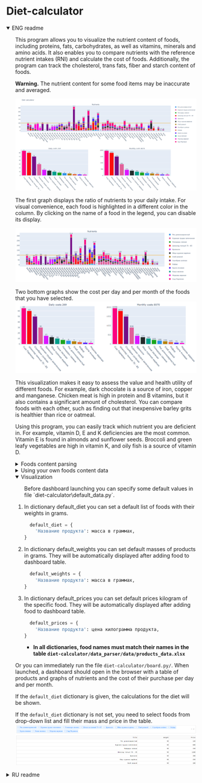 # Diet-calculator

<details open>
<summary>
ENG readme
</summary>

<ul>

This program allows you to visualize the nutrient content of foods, including proteins, fats, carbohydrates, as well as vitamins, minerals and amino acids. It also enables you to compare nutrients with the reference nutrient intakes (RNI) and calculate the cost of foods. Additionally, the program can track the cholesterol, trans fats, fiber and starch content of foods.

**Warning.** The nutrient content for some food items may be inaccurate and averaged.

![image](https://github.com/shi-i-chan/diet-calculator/blob/main/screens/full.png)

The first graph displays the ratio of nutrients to your daily intake. For visual convenience, each food is highlighted in a different color in the column. By clicking on the name of a food in the legend, you can disable its display.

![image](https://github.com/shi-i-chan/diet-calculator/blob/main/screens/chart_1.png)

Two bottom graphs show the cost per day and per month of the foods that you have selected.
![image](https://github.com/shi-i-chan/diet-calculator/blob/main/screens/chart_2.png)


This visualization makes it easy to assess the value and health utility of different foods. For example, dark chocolate is a source of iron, copper and manganese. Chicken meat is high in protein and B vitamins, but it also contains a significant amount of cholesterol. You can compare foods with each other, such as finding out that inexpensive barley grits is healthier than rice or oatmeal.

Using this program, you can easily track which nutrient you are deficient in. For example, vitamin D, E and K deficiencies are the most common. Vitamin E is found in almonds and sunflower seeds. Broccoli and green leafy vegetables are high in vitamin K, and oily fish is a source of vitamin D.

<details>
<summary>
Foods content parsing
</summary>
  
1. Remove files `norm_data.xlsx` and `products_data.xlsx` from folder `diet-calculator/data_parser/data/`.

2. Fill foods dictionary in file `diet-calculator/data_parser/parser_config.py`
  
<ul>

- Food id is taken from the site https://fitaudit.ru/food. For example, for an orange it would be `114159` https://fitaudit.ru/food/114159

```python
  products_dict = {
    'Food title': food id,
    'Апельсины': 114159,
    ...
}
```
</ul>
  
3. Fill daily intake dictionary in file `diet-calculator/data_parser/parser_config.py`
<ul>

- Thousands are written with a space.

- Possible units of measurement: г, мг, мкг, or just a number (for water, kcal and ash).

```python
  products_dict = {
    'Белки': '75 г',
    'Марганец': '2,3 мг',
    'Бета-каротин': '5 000 мкг',
    ...
}
```
</ul>

4. Run file `diet-calculator/data_parser/make_norm_df.py` to prepare daily intake data. 
  
5. Run file `diet-calculator/data_parser/parser.py` to parse and prepare foods content data.
<ul>

- Files `norm_data.xlsx` and `products_data.xlsx` will appear in the folder `diet-calculator/data_parser/data/`.

- File `norm_data.xlsx` contains the daily intake in grams.
  
- File `products_data.xlsx` contains  the mass of nutrients in grams per 100 grams of food.
</ul>
</details>

<details>
<summary>
Using your own foods content data
</summary>

1. Follow 1 - 3 Foods content parsing instructions.
  
2. Save `products_data.xlsx` file with foods content in the folder `diet-calculator/data_parser/data/`.
<ul>
  
- The table columns are the food names, the indices are the nutrients. 
  
- **The values are the nutrient mass in grams per 100 grams of food**
  
- Files `norm_data.xlsx` and `products_data.xlsx` must be in the folder `diet-calculator/data_parser/data/`.
</ul>
</details>

<details open>
<summary>
Visualization
</summary>

<ul>
Before dashboard launching you can specify some default values in file `diet-calculator\default_data.py`.
</ul>

1. In dictionary default_diet you can set a default list of foods with their weights in grams.
<ul>

```python
  default_diet = {
    'Название продукта': масса в граммах,
}
```
</ul>

2. In dictionary default_weights you can set default masses of products in grams. They will be automatically displayed after adding food to dashboard table.
<ul>

```python
  default_weights = {
    'Название продукта': масса в граммах,
}
```
</ul>

3. In dictionary default_prices you can set default prices kilogram of the specific food. They will be automatically displayed after adding food to dashboard table.
<ul>

```python
  default_prices = {
    'Название продукта': цена килограмма продукта,
}
```
- **In all dictionaries, food names must match their names in the table `diet-calculator/data_parser/data/products_data.xlsx`**
</ul>

Or you can immediately run the file `diet-calculator/board.py/`. When launched, a dashboard should open in the browser with a table of products and graphs of nutrients and the cost of their purchase per day and per month.

If the `default_diet` dictionary is given, the calculations for the diet will be shown.
  
If the `default_diet` dictionary is not set, you need to select foods from drop-down list and fill their mass and price in the table. 
![image](https://github.com/shi-i-chan/diet-calculator/blob/main/screens/table.png)

</details>

</ul>
</details>

<details>
<summary>
RU readme
</summary>

<ul>

Эта программа позволяет визуализировать химический состав продуктов, включая протеины, жиры, углеводы, а также витамины, минералы и аминокислоты. Также позволяет сравнить значения получаемых из определенной диеты нутриентов с их нормальными суточными значениями, а также вычислить затраты на покупку данных продуктов.

**Предупреждение.** Состав продуктов может быть неточным.

![image](https://github.com/shi-i-chan/diet-calculator/blob/main/screens/full.png)

Первый график показывается отношения нутриентов к суточной норме. Для удобства продукты выделены разными цветами. По нажатию на продукт в легенде можно отключить его отображение.

![image](https://github.com/shi-i-chan/diet-calculator/blob/main/screens/chart_1.png)

Два нижних графика показывают затраты в сутки и в месяц на покупку выбранных продуктов.
![image](https://github.com/shi-i-chan/diet-calculator/blob/main/screens/chart_2.png)


Эта визуализация позволяет легко оценить пользу разных продуктов. Например, черный шоколад является источником железа, меди и марганца. Куриной мясо содержит много протеина и витаминов B, но при этом и значительный объем холестерина. Можно сравнивать продукты друг с другом, например узнать что ячневая каша в разы полезнее риса или овсяной каши.

Также можно легко отследить, каких именно нутриентов не хватает при употреблении определенной диеты. Обычно недостает витаминов D, E и K. Витамин E содержится в миндале и семенах подсолнечника. Брокколи и зеленые листовые овощи содержат большое количество витамина K, а жирные сорта рыбы могут стать источником витамина D.

<details>
<summary>
Парсинг составов продуктов
</summary>
  
1. Удалить файлы `norm_data.xlsx` и `products_data.xlsx` из папки `diet-calculator/data_parser/data/`.

2. Заполнить словарь продуктов в файле `diet-calculator/data_parser/parser_config.py`
  
<ul>

- id продуктов и данные о составах берутся с сайта site https://fitaudit.ru/food. Например, для апельсинов id будет `114159` https://fitaudit.ru/food/114159

```python
  products_dict = {
    'Food title': food id,
    'Апельсины': 114159,
    ...
}
```
</ul>
  
3. Заполнить словарь с нормами суточного потребления нутриентов в файле `diet-calculator/data_parser/parser_config.py`
<ul>

- Тысячи пишутся через пробел.

- Доступные единицы измерения: г, мг, мкг, или просто числа (для воды, ккал  и золы).

```python
  products_dict = {
    'Белки': '75 г',
    'Марганец': '2,3 мг',
    'Бета-каротин': '5 000 мкг',
    ...
}
```
</ul>

4. Запустить файл `diet-calculator/data_parser/make_norm_df.py` для подготовки данных о суточной норме потребления. 
  
5. Запустить `diet-calculator/data_parser/parser.py` чтобы спарсить и подготовить данные о содержании продуктов.
<ul>

- Файлы `norm_data.xlsx` и `products_data.xlsx` появятся в папке `diet-calculator/data_parser/data/`.

- Файл `norm_data.xlsx` содержит суточную норму потребления в граммах.
  
- Файл `products_data.xlsx` содержит массы нутриентов в граммах на 100 грамм продукта.
</ul>
</details>

<details>
<summary>
Использование собственных данных о составах продуктов
</summary>

1. Выполнить пункты 1 - 3 из инструкции выше.
  
2. Сохранить файл `products_data.xlsx` с составами продуктов в папке `diet-calculator/data_parser/data/`.
<ul>
  
- Названия столбцов - это названия продуктов, индексы - нутриенты. 
  
- **Значения означают содержание нутриентв в граммах на 100 грамм продукта**
  
- Файлы `norm_data.xlsx` и `products_data.xlsx` должны быть в папке `diet-calculator/data_parser/data/`.
</ul>
</details>

<details open>
<summary>
Визуализация
</summary>

<ul>
Перед запуском дашборда можно задать некоторые дефолтные значения в файле `diet-calculator\default_data.py`.
</ul>

1. В словаре default_diet можно задать дефолтные значения веса продуктов в граммах для определенной диеты.
<ul>

```python
  default_diet = {
    'Название продукта': масса в граммах,
}
```
</ul>

2. В словаре default_weights можно задать дефолтные массы продуктов, которые будут автоматически отображаться в таблице дашборда.

<ul>

```python
  default_weights = {
    'Название продукта': масса в граммах,
}
```
</ul>

3. В словаре default_prices можно задать дефолтные значения цены за килограмм, которые будут автоматически отображаться в таблице дашборда.

<ul>

```python
  default_prices = {
    'Название продукта': цена килограмма продукта,
}
```
- **Во всех словарях названия продуктов должны совпадать с их названиями в таблице `diet-calculator/data_parser/data/products_data.xlsx`**

</ul>

Также можно сразу запустить файл `diet-calculator/board.py`. При запуске в дефолтном браузере должен открыться дашборд с таблицей продуктов и графиками их нутриентов и стоимости.

Если словарь `default_diet` задан, то будут показаны вычисления для этой диеты.
  
Если словарь `default_diet` не задан, нужно выбрать продукты из выпадающего списка, а также заполнить массы продуктов и их цены в таблице.

![image](https://github.com/shi-i-chan/diet-calculator/blob/main/screens/table.png)

</details>

</ul>

</details>
